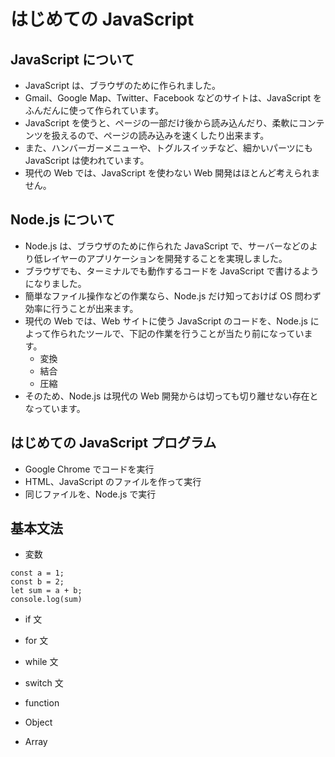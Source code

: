# はじめての JavaScript

## JavaScript について

* JavaScript は、ブラウザのために作られました。
* Gmail、Google Map、Twitter、Facebook などのサイトは、JavaScript をふんだんに使って作られています。
* JavaScript を使うと、ページの一部だけ後から読み込んだり、柔軟にコンテンツを扱えるので、ページの読み込みを速くしたり出来ます。
* また、ハンバーガーメニューや、トグルスイッチなど、細かいパーツにも JavaScript は使われています。
* 現代の Web では、JavaScript を使わない Web 開発はほとんど考えられません。

## Node.js について

* Node.js は、ブラウザのために作られた JavaScript で、サーバーなどのより低レイヤーのアプリケーションを開発することを実現しました。
* ブラウザでも、ターミナルでも動作するコードを JavaScript で書けるようになりました。
* 簡単なファイル操作などの作業なら、Node.js だけ知っておけば OS 問わず効率に行うことが出来ます。
* 現代の Web では、Web サイトに使う JavaScript のコードを、Node.js によって作られたツールで、下記の作業を行うことが当たり前になっています。
  * 変換
  * 結合
  * 圧縮
* そのため、Node.js は現代の Web 開発からは切っても切り離せない存在となっています。

## はじめての JavaScript プログラム

* Google Chrome でコードを実行
* HTML、JavaScript のファイルを作って実行
* 同じファイルを、Node.js で実行

## 基本文法

* 変数

```
const a = 1;
const b = 2;
let sum = a + b;
console.log(sum)
```

* if 文

* for 文

* while 文

* switch 文

* function

* Object

* Array
